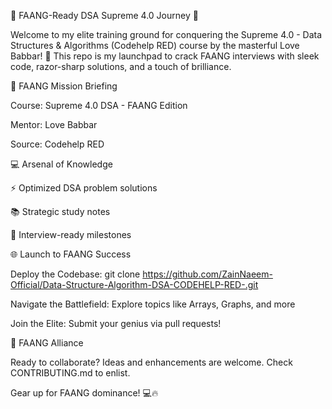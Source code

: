🌟 FAANG-Ready DSA Supreme 4.0 Journey 🌟

Welcome to my elite training ground for conquering the Supreme 4.0 - Data Structures & Algorithms (Codehelp RED) course by the masterful Love Babbar! 💼 This repo is my launchpad to crack FAANG interviews with sleek code, razor-sharp solutions, and a touch of brilliance.



🚀 FAANG Mission Briefing





Course: Supreme 4.0 DSA - FAANG Edition



Mentor: Love Babbar



Source: Codehelp RED



💻 Arsenal of Knowledge





⚡ Optimized DSA problem solutions



📚 Strategic study notes



🎯 Interview-ready milestones



🌐 Launch to FAANG Success





Deploy the Codebase: git clone https://github.com/ZainNaeem-Official/Data-Structure-Algorithm-DSA-CODEHELP-RED-.git



Navigate the Battlefield: Explore topics like Arrays, Graphs, and more



Join the Elite: Submit your genius via pull requests!



🤝 FAANG Alliance

Ready to collaborate? Ideas and enhancements are welcome. Check CONTRIBUTING.md to enlist.



Gear up for FAANG dominance! 💻🔥
